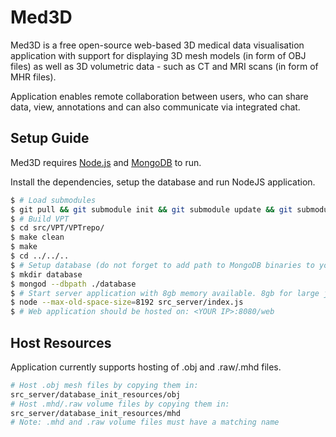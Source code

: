 # Med3D
Med3D is a free open-source web-based 3D medical data visualisation application with support for displaying 3D mesh models (in form of OBJ files) as well as 3D volumetric data - such as CT and MRI scans (in form of MHR files).

Application enables remote collaboration between users, who can share data, view, annotations and can also communicate via integrated chat.

## Setup Guide

Med3D requires [Node.js](https://nodejs.org/) and [MongoDB](https://www.mongodb.com/) to run.

Install the dependencies, setup the database and run NodeJS application.
```sh
$ # Load submodules 
$ git pull && git submodule init && git submodule update && git submodule status
$ # Build VPT 
$ cd src/VPT/VPTrepo/	
$ make clean
$ make 
$ cd ../../..
$ # Setup database (do not forget to add path to MongoDB binaries to your PATH variable).
$ mkdir database
$ mongod --dbpath ./database
$ # Start server application with 8gb memory available. 8gb for large json heap for server volume files.
$ node --max-old-space-size=8192 src_server/index.js
$ # Web application should be hosted on: <YOUR IP>:8080/web
```

## Host Resources
Application currently supports hosting of .obj and .raw/.mhd files.
```sh
# Host .obj mesh files by copying them in:
src_server/database_init_resources/obj
# Host .mhd/.raw volume files by copying them in:
src_server/database_init_resources/mhd
# Note: .mhd and .raw volume files must have a matching name
```

